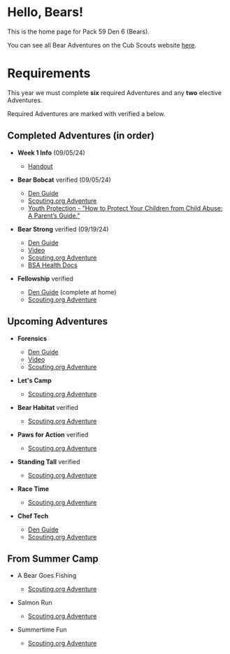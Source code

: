 # Hello, Bears!

This is the home page for Pack 59 Den 6 (Bears).

You can see all Bear Adventures on the Cub Scouts website [here](https://www.scouting.org/programs/cub-scouts/adventures/bear/).

# Requirements
This year we must complete **six** required Adventures and any **two** elective Adventures.

Required Adventures are marked with <span class="material-symbols-outlined">verified</span> a below.                    

## Completed Adventures (in order)
* **Week 1 Info** (09/05/24)
    * [Handout](https://1drv.ms/w/s!Amnwl-PZ2kHpktEhD2xd0Tvm6H30Wg?e=ze2ajC)

* **Bear Bobcat** <span class="material-symbols-outlined">verified</span> (09/05/24)
    * [Den Guide](https://1drv.ms/w/s!Amnwl-PZ2kHpktEbmigFS4uUfMyBVg)
    * [Scouting.org Adventure](https://www.scouting.org/cub-scout-adventures/bobcat-bear/)
    * [Youth Protection - "How to Protect Your Children from Child Abuse: A Parent’s Guide."](https://filestore.scouting.org/filestore/pdf/100-014_WEB.pdf)

* **Bear Strong** <span class="material-symbols-outlined">verified</span> (09/19/24)
    * [Den Guide](https://1drv.ms/w/s!Amnwl-PZ2kHpktVNgAl12Mx7ZFhgGQ)
    * [Video](https://www.youtube.com/watch?v=LCVengYJHss)
    * [Scouting.org Adventure](https://www.scouting.org/cub-scout-adventures/bear-strong/)
    * [BSA Health Docs](https://www.scouting.org/health-and-safety/ahmr/ )

* **Fellowship** <span class="material-symbols-outlined">verified</span>
    * [Den Guide](https://1drv.ms/w/s!Amnwl-PZ2kHpktEei3lC38Odbcq8Jg?e=nlgIaD) (complete at home)
    * [Scouting.org Adventure](https://www.scouting.org/cub-scout-adventures/fellowship/)

## Upcoming Adventures
* **Forensics**
    * [Den Guide](https://1drv.ms/w/s!Amnwl-PZ2kHpktVKaZtuJweV20bM2A?e=sbfghC)
    * [Video](https://1drv.ms/v/s!Amnwl-PZ2kHpktVMS0FHLMqMIzfx3Q)
    * [Scouting.org Adventure](https://www.scouting.org/cub-scout-adventures/forensics/)

* **Let's Camp**
    * [Scouting.org Adventure](https://www.scouting.org/cub-scout-adventures/lets-camp-bear/)

* **Bear Habitat** <span class="material-symbols-outlined">verified</span>
    * [Scouting.org Adventure](https://www.scouting.org/cub-scout-adventures/bear-habitat/)

* **Paws for Action** <span class="material-symbols-outlined">verified</span>
    * [Scouting.org Adventure](https://www.scouting.org/cub-scout-adventures/paws-for-action/)

* **Standing Tall** <span class="material-symbols-outlined">verified</span>
    * [Scouting.org Adventure](https://www.scouting.org/cub-scout-adventures/standing-tall/)

* **Race Time**
    * [Scouting.org Adventure](https://www.scouting.org/cub-scout-adventures/race-time-bear/)

* **Chef Tech**
    * [Den Guide](https://1drv.ms/w/s!Amnwl-PZ2kHpktEkORHCg-kCWCSFqg?e=C7wcml)
    * [Scouting.org Adventure](https://www.scouting.org/cub-scout-adventures/chef-tech/)

## From Summer Camp
* A Bear Goes Fishing
    * [Scouting.org Adventure](https://www.scouting.org/cub-scout-adventures/a-bear-goes-fishing/)

* Salmon Run
    * [Scouting.org Adventure](https://www.scouting.org/cub-scout-adventures/salmon-run/)

* Summertime Fun
    * [Scouting.org Adventure](https://www.scouting.org/cub-scout-adventures/summertime-fun-bear/)